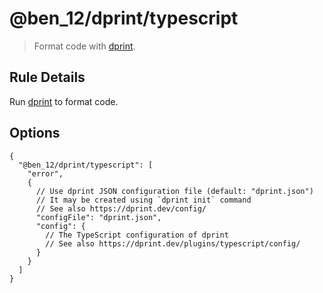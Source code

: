 # @ben_12/dprint/typescript

> Format code with [dprint].

## Rule Details

Run [dprint] to format code.

## Options

```jsonc
{
  "@ben_12/dprint/typescript": [
    "error",
    {
      // Use dprint JSON configuration file (default: "dprint.json")
      // It may be created using `dprint init` command
      // See also https://dprint.dev/config/
      "configFile": "dprint.json",
      "config": {
        // The TypeScript configuration of dprint
        // See also https://dprint.dev/plugins/typescript/config/
      }
    }
  ]
}
```

[dprint]: https://github.com/dprint/dprint
